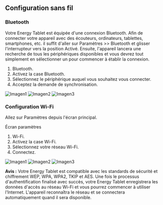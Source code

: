 ## Configuration sans fil

### Bluetooth

Votre Energy Tablet est équipée d'une connexion Bluetooth. Afin de connecter votre appareil avec des écouteurs, ordinateurs, tablettes, smartphones, etc. il suffit d'aller sur Paramètres >> Bluetooth et glisser l'interrupteur vers la position Activé. Ensuite, l'appareil lancera une recherche de tous les périphériques disponibles et vous devrez tout simplement en sélectionner un pour commencer à établir la connexion.


1. Bluetooth.
2. Activez la case Bluetooth.
3. Sélectionnez le périphérique auquel vous souhaitez vous connecter.
4. Acceptez la demande de synchronisation.

![Imagen1](http://static.energysistem.com/images/manuals/42238/55912f8c38a42.jpg)
![Imagen2](http://static.energysistem.com/images/manuals/42238/55912f94323e5.jpg)
![Imagen3](http://static.energysistem.com/images/manuals/42238/55912fa819760.jpg)

### Configuration Wi-Fi

Allez sur Paramètres depuis l'écran principal.

Écran paramètres

1. Wi-Fi.
2. Activez la case Wi-Fi.
3. Sélectionnez votre réseau Wi-Fi.
4. Connectez.

![Imagen1](http://static.energysistem.com/images/manuals/42238/55912f8c38a42.jpg)
![Imagen2](http://static.energysistem.com/images/manuals/42238/559130085b445.jpg)
![Imagen3](http://static.energysistem.com/images/manuals/42238/5591301d0ff15.jpg)

**Avis :** Votre Energy Tablet est compatible avec les standards de sécurité et chiffrement WEP, WPA, WPA2, TKIP et
AES. Une fois le processus d'authentification finalisé avec succès, votre Energy Tablet enregistrera les données d'accès au réseau Wi-Fi et vous pourrez commencer à utiliser l'Internet. L'appareil reconnaîtra le réseau et se connectera automatiquement quand il sera disponible.

